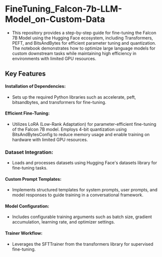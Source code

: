 # FineTuning_Falcon-7b-LLM-Model_on-Custom-Data
- This repository provides a step-by-step guide for fine-tuning the Falcon 7B Model using the Hugging Face ecosystem, including Transformers, PEFT, and BitsAndBytes for efficient parameter tuning and quantization. The notebook demonstrates how to optimize large language models for custom downstream tasks while maintaining high efficiency in environments with limited GPU resources.

## Key Features
#### Installation of Dependencies:

- Sets up the required Python libraries such as accelerate, peft, bitsandbytes, and transformers for fine-tuning.
  
#### Efficient Fine-Tuning:

- Utilizes LoRA (Low-Rank Adaptation) for parameter-efficient fine-tuning of the Falcon 7B model.
Employs 4-bit quantization using BitsAndBytesConfig to reduce memory usage and enable training on hardware with limited GPU resources.

### Dataset Integration:
- Loads and processes datasets using Hugging Face's datasets library for fine-tuning tasks.

#### Custom Prompt Templates:
- Implements structured templates for system prompts, user prompts, and model responses to guide training in a conversational framework.

#### Model Configuration:
- Includes configurable training arguments such as batch size, gradient accumulation, learning rate, and optimizer settings.

#### Trainer Workflow:
- Leverages the SFTTrainer from the transformers library for supervised fine-tuning.
